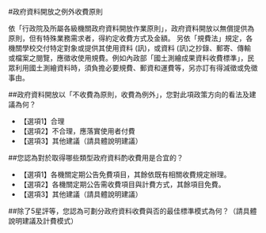  
#政府資料開放之例外收費原則
 		 
依「行政院及所屬各級機關政府資料開放作業原則」，政府資料開放以無償提供為原則，但有特殊業務需求者，得約定收費方式及金額。
另依「規費法」規定，各機關學校交付特定對象或提供其使用資料 (訊)，或資料 (訊)之抄錄、郵寄、傳輸或檔案之閱覽，應徵收使用規費。例如內政部「國土測繪成果資料收費標準」，民眾利用國土測繪資料時，須負擔必要規費、郵資和運費等，另亦訂有得減徵或免徵事由。

##政府資料開放以「不收費為原則，收費為例外」，您對此項政策方向的看法及建議為何？
- 【選項1】合理
- 【選項2】不合理，應落實使用者付費
- 【選項3】其他建議（請具體說明建議）

##您認為對於取得哪些類型政府資料酌收費用是合宜的？

- 【選項1】各機關定期公告免費項目，其餘依既有相關收費規定辦理。
- 【選項2】各機關定期公告需收費項目與計費方式，其餘項目免費。
- 【選項3】其他建議（請具體說明建議）

##除了5星評等，您認為可劃分政府資料收費與否的最佳標準模式為何？（請具體說明建議及計費模式）
